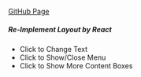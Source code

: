 [GitHub Page](https://graceyu0725.github.io/remote-assignments/week-4-assignment-3)

##### Re-Implement Layout by React

- Click to Change Text
- Click to Show/Close Menu
- Click to Show More Content Boxes
